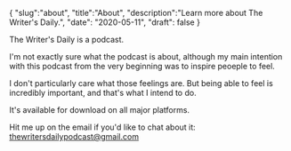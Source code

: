 {
  "slug":"about",
  "title":"About",
  "description":"Learn more about The Writer's Daily.",
  "date": "2020-05-11",
  "draft": false
}

The Writer's Daily is a podcast.

I'm not exactly sure what the podcast is about, although my main intention with this podcast from the very beginning was to inspire peoeple to feel.

I don't particularly care what those feelings are. But being able to feel is incredibly important, and that's what I intend to do.

It's available for download on all major platforms.

Hit me up on the email if you'd like to chat about it: thewritersdailypodcast@gmail.com